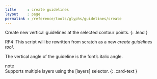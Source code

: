 ```yaml
---
title     : create guidelines
layout    : page
permalink : /reference/tools/glyphs/guidelines/create
---
```


Create new vertical guidelines at the selected contour points.
{: .lead }

<span class="badge text-bg-secondary rounded-0">RF4</span> This script will be rewritten from scratch as a new *create guidelines tool*.


The vertical angle of the guideline is the font’s italic angle.


<div class="card bg-light my-3 rounded-0">
<div class="card-header">note</div>
<div class="card-body" markdown='1'>
Supports multiple layers using the [layers] selector.
{: .card-text }
</div>
</div>


[layers]: ../../modifiers/layers/
